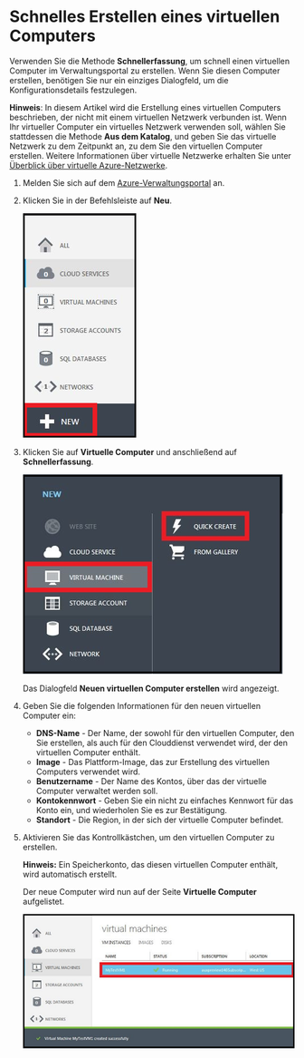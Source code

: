 <properties  writer="kathydav" editor="tysonn" manager="jeffreyg" />

# Schnelles Erstellen eines virtuellen Computers

Verwenden Sie die Methode **Schnellerfassung**, um schnell einen virtuellen Computer im Verwaltungsportal zu erstellen. Wenn Sie diesen Computer erstellen, benötigen Sie nur ein einziges Dialogfeld, um die Konfigurationsdetails festzulegen.

**Hinweis**: In diesem Artikel wird die Erstellung eines virtuellen Computers beschrieben, der nicht mit einem virtuellen Netzwerk verbunden ist. Wenn Ihr virtueller Computer ein virtuelles Netzwerk verwenden soll, wählen Sie stattdessen die Methode **Aus dem Katalog**, und geben Sie das virtuelle Netzwerk zu dem Zeitpunkt an, zu dem Sie den virtuellen Computer erstellen. Weitere Informationen über virtuelle Netzwerke erhalten Sie unter [Überblick über virtuelle Azure-Netzwerke][1].

1. Melden Sie sich auf dem [Azure-Verwaltungsportal][2] an.

2. Klicken Sie in der Befehlsleiste auf **Neu**.
    
    ![Einen neuen virtuellen Computer erstellen](./media/howto-quick-create-vm/create.png)

3. Klicken Sie auf **Virtuelle Computer** und anschließend auf **Schnellerfassung**.
    
    ![Schnell einen neuen virtuellen Computer erstellen](./media/howto-quick-create-vm/createquick.png)
    
    Das Dialogfeld **Neuen virtuellen Computer erstellen** wird angezeigt.

4. Geben Sie die folgenden Informationen für den neuen virtuellen Computer ein:
    
    * **DNS-Name** - Der Name, der sowohl für den virtuellen Computer, den Sie erstellen, als auch für den Clouddienst verwendet wird, der den virtuellen Computer enthält.
    * **Image** - Das Plattform-Image, das zur Erstellung des virtuellen Computers verwendet wird.
    * **Benutzername** - Der Name des Kontos, über das der virtuelle Computer verwaltet werden soll.
    * **Kontokennwort** - Geben Sie ein nicht zu einfaches Kennwort für das Konto ein, und wiederholen Sie es zur Bestätigung.
    * **Standort** - Die Region, in der sich der virtuelle Computer befindet.

5. Aktivieren Sie das Kontrollkästchen, um den virtuellen Computer zu erstellen.
    
	**Hinweis:** Ein Speicherkonto, das diesen virtuellen Computer enthält, wird automatisch erstellt.
    
    Der neue Computer wird nun auf der Seite **Virtuelle Computer** aufgelistet.
    
    ![Virtueller Computer erfolgreich erstellt](./media/howto-quick-create-vm/vmsuccesswindows.png)



[1]: http://go.microsoft.com/fwlink/p/?LinkID=294063
[2]: http://manage.windowsazure.com